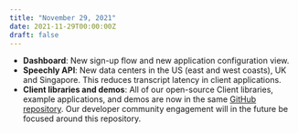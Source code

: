 ```yaml
---
title: "November 29, 2021"
date: 2021-11-29T00:00:00Z
draft: false
---
```


- **Dashboard**: New sign-up flow and new application configuration view.
- **Speechly API**: New data centers in the US (east and west coasts), UK and Singapore. This reduces transcript latency in client applications.
- **Client libraries and demos**: All of our open-source Client libraries, example applications, and demos are now in the same [GitHub repository](https://github.com/speechly/speechly). Our developer community engagement will in the future be focused around this repository.
